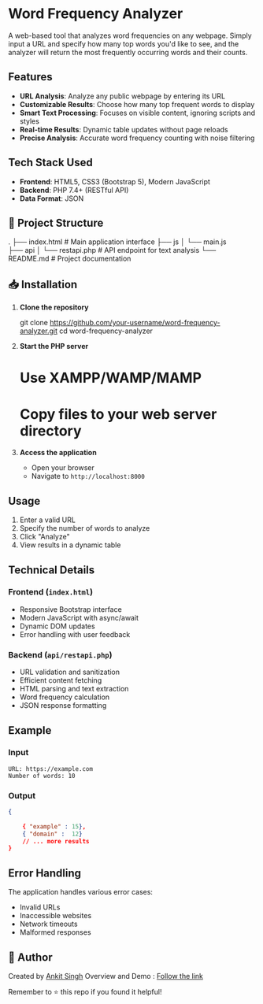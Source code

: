 # Word Frequency Analyzer

A web-based tool that analyzes word frequencies on any webpage. Simply input a URL and specify how many top words you'd like to see, and the analyzer will return the most frequently occurring words and their counts.

##  Features

-  **URL Analysis**: Analyze any public webpage by entering its URL
-  **Customizable Results**: Choose how many top frequent words to display
-  **Smart Text Processing**: Focuses on visible content, ignoring scripts and styles
-  **Real-time Results**: Dynamic table updates without page reloads
-  **Precise Analysis**: Accurate word frequency counting with noise filtering

## Tech Stack Used

- **Frontend**: HTML5, CSS3 (Bootstrap 5), Modern JavaScript
- **Backend**: PHP 7.4+ (RESTful API)
- **Data Format**: JSON

## 📁 Project Structure

.
├── index.html   # Main application interface
├── js
│   └── main.js             
├── api
│   └── restapi.php         # API endpoint for text analysis
└── README.md              # Project documentation


## 📥 Installation

1. **Clone the repository**

   git clone https://github.com/your-username/word-frequency-analyzer.git
   cd word-frequency-analyzer


2. **Start the PHP server**

   # Use XAMPP/WAMP/MAMP
   # Copy files to your web server directory
   

3. **Access the application**
   - Open your browser
   - Navigate to `http://localhost:8000`

## Usage

1. Enter a valid URL 
2. Specify the number of words to analyze
3. Click "Analyze"
4. View results in a dynamic table

## Technical Details

### Frontend (`index.html`)
- Responsive Bootstrap interface
- Modern JavaScript with async/await
- Dynamic DOM updates
- Error handling with user feedback

### Backend (`api/restapi.php`)
- URL validation and sanitization
- Efficient content fetching
- HTML parsing and text extraction
- Word frequency calculation
- JSON response formatting

## Example

### Input
```
URL: https://example.com
Number of words: 10
```

### Output
```json
{
  
    { "example" : 15},
    { "domain" :  12}
    // ... more results
}
```

## Error Handling

The application handles various error cases:
- Invalid URLs
- Inaccessible websites
- Network timeouts
- Malformed responses


## 👤 Author

Created by [Ankit Singh](https://github.com/Ankit-git463)
Overview and Demo :  [Follow the link](https://www.loom.com/share/481329a95e7c403681ee7077be78ec99?sid=e27666a3-94aa-407f-89f9-fc34848c4879)


Remember to ⭐ this repo if you found it helpful!